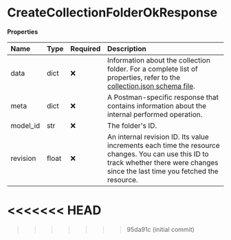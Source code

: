 # CreateCollectionFolderOkResponse

**Properties**

| Name     | Type  | Required | Description                                                                                                                                                                                         |
| :------- | :---- | :------- | :-------------------------------------------------------------------------------------------------------------------------------------------------------------------------------------------------- |
| data     | dict  | ❌       | Information about the collection folder. For a complete list of properties, refer to the [collection.json schema file](https://schema.postman.com/collection/json/v1.0.0/draft-07/collection.json). |
| meta     | dict  | ❌       | A Postman-specific response that contains information about the internal performed operation.                                                                                                       |
| model_id | str   | ❌       | The folder's ID.                                                                                                                                                                                    |
| revision | float | ❌       | An internal revision ID. Its value increments each time the resource changes. You can use this ID to track whether there were changes since the last time you fetched the resource.                 |
<<<<<<< HEAD
=======

<!-- This file was generated by liblab | https://liblab.com/ -->
>>>>>>> 95da91c (initial commit)

